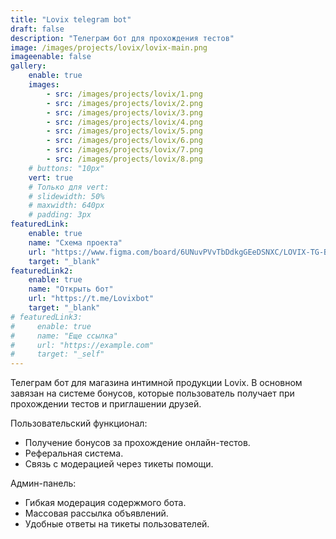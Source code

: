 ```yaml
---
title: "Lovix telegram bot"
draft: false
description: "Телеграм бот для прохождения тестов"
image: /images/projects/lovix/lovix-main.png
imageenable: false
gallery:
    enable: true
    images:
        - src: /images/projects/lovix/1.png
        - src: /images/projects/lovix/2.png
        - src: /images/projects/lovix/3.png
        - src: /images/projects/lovix/4.png
        - src: /images/projects/lovix/5.png
        - src: /images/projects/lovix/6.png
        - src: /images/projects/lovix/7.png
        - src: /images/projects/lovix/8.png
    # buttons: "10px"
    vert: true
    # Только для vert:
    # slidewidth: 50%
    # maxwidth: 640px
    # padding: 3px
featuredLink:
    enable: true
    name: "Схема проекта"
    url: "https://www.figma.com/board/6UNuvPVvTbDdkgGEeDSNXC/LOVIX-TG-BOT--Copy-?node-id=0-1&t=G9a4fjhnMr0EYYid-1"
    target: "_blank"
featuredLink2:
    enable: true
    name: "Открыть бот"
    url: "https://t.me/Lovixbot"
    target: "_blank"
# featuredLink3:
#     enable: true
#     name: "Еще ссылка"
#     url: "https://example.com"
#     target: "_self"
---
```

Телеграм бот для магазина интимной продукции Lovix.
В основном завязан на системе бонусов, которые пользователь получает при прохождении тестов и приглашении друзей.

Пользовательский функционал:
 - Получение бонусов за прохождение онлайн-тестов.
 - Реферальная система.
 - Связь с модерацией через тикеты помощи.

Админ-панель:
 - Гибкая модерация содержмого бота.
 - Массовая рассылка объявлений.
 - Удобные ответы на тикеты пользователей.